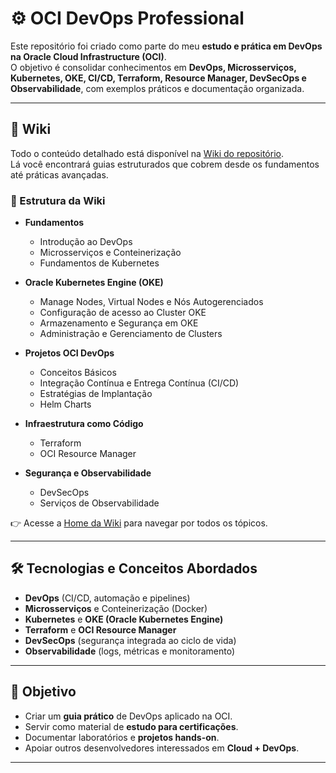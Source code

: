 # ⚙️ OCI DevOps Professional

Este repositório foi criado como parte do meu **estudo e prática em DevOps na Oracle Cloud Infrastructure (OCI)**.  
O objetivo é consolidar conhecimentos em **DevOps, Microsserviços, Kubernetes, OKE, CI/CD, Terraform, Resource Manager, DevSecOps e Observabilidade**, com exemplos práticos e documentação organizada.

---

## 📘 Wiki

Todo o conteúdo detalhado está disponível na [Wiki do repositório](../../wiki).  
Lá você encontrará guias estruturados que cobrem desde os fundamentos até práticas avançadas.

### 📑 Estrutura da Wiki

- **Fundamentos**
  - Introdução ao DevOps  
  - Microsserviços e Conteinerização  
  - Fundamentos de Kubernetes
 
- **Oracle Kubernetes Engine (OKE)**
  - Manage Nodes, Virtual Nodes e Nós Autogerenciados  
  - Configuração de acesso ao Cluster OKE  
  - Armazenamento e Segurança em OKE  
  - Administração e Gerenciamento de Clusters
 
- **Projetos OCI DevOps**
  - Conceitos Básicos  
  - Integração Contínua e Entrega Contínua (CI/CD)  
  - Estratégias de Implantação  
  - Helm Charts
 
- **Infraestrutura como Código**
  - Terraform  
  - OCI Resource Manager
 
- **Segurança e Observabilidade**
  - DevSecOps  
  - Serviços de Observabilidade
 
👉 Acesse a [Home da Wiki](../../wiki/Home) para navegar por todos os tópicos.

---

## 🛠️ Tecnologias e Conceitos Abordados
- **DevOps** (CI/CD, automação e pipelines)  
- **Microsserviços** e Conteinerização (Docker)  
- **Kubernetes** e **OKE (Oracle Kubernetes Engine)**  
- **Terraform** e **OCI Resource Manager**  
- **DevSecOps** (segurança integrada ao ciclo de vida)  
- **Observabilidade** (logs, métricas e monitoramento)  

---

## 🎯 Objetivo
- Criar um **guia prático** de DevOps aplicado na OCI.  
- Servir como material de **estudo para certificações**.  
- Documentar laboratórios e **projetos hands-on**.  
- Apoiar outros desenvolvedores interessados em **Cloud + DevOps**.  

---


